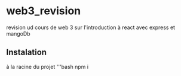 # web3_revision
revision ud cours de web 3 sur l'introduction à react avec express et mangoDb

## Instalation
à la racine du projet 
'''bash
npm i 
